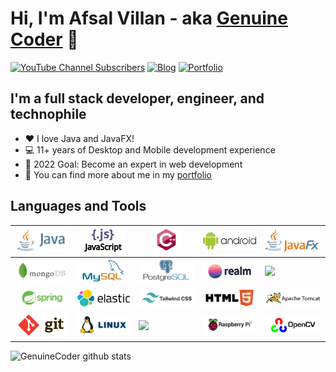 # Hi, I'm Afsal Villan - aka [Genuine Coder][youtube] 👋 


[![YouTube Channel Subscribers](https://img.shields.io/youtube/channel/subscribers/UCCXbhmjID-T2I0KfuDPbi6A?logo=youtube&logoColor=red&style=for-the-badge)][youtube]
[![Blog](https://img.shields.io/website?label=genuinecoder.com&style=for-the-badge&url=https%3A%2F%2Fgenuinecoder.com)](https://genuinecoder.com)
[![Portfolio](https://img.shields.io/website?label=afsalv.com&style=for-the-badge&url=https%3A%2F%2Fafsalv.com)](https://afsalv.com)

## I'm a full stack developer, engineer, and technophile

- :heart: I love Java and JavaFX!
- :computer: 11+ years of Desktop and Mobile development experience
- 🌱 2022 Goal: Become an expert in web development
- :link: You can find more about me in my [portfolio][website]

## Languages and Tools

| <img src="img/java.png">  | <img src="img/javascript.png"> | <img src="img/cplusplus-updated.png"> | <img src="img/android.png"> | <img src="img/javafx.png"> |
| ------------------------- | --------- | ------- | ------ | ------ |
| <img src="img/mongodb.png"> | <img src="img/mysql.png"> |  <img src="img/postgresql.png"> |  <img src="img/realm_db.png"> | <img width="120px" src="https://www.vectorlogo.zone/logos/redis/redis-ar21.svg"> | 
| <img src="img/spring.png"> | <img src="img/elastic.png"> | <img src="img/tailwind.png">  | <img src="img/html5.png"> |  <img src="img/tomcat.png"> |
| <img src="img/git.png"> | <img src="img/linux.png"> | <img width="120px" src="https://www.vectorlogo.zone/logos/gnu_bash/gnu_bash-ar21.svg"> | <img src="img/raspberrypi.png"> | <img src="img/opencv.png"> |

<p>
  <img width="55%" align="centre" alt="GenuineCoder github stats" src="https://github-readme-stats.vercel.app/api?username=afsalashyana&show_icons=true&hide=contribs,prs,issues&count_private=true&theme=dracula" />
</p>

[website]: https://afsalv.com/
[blog]: https://genuinecoder.com/
[youtube]: https://www.youtube.com/c/GenuineCoder
[instagram]: instagram.com/afsalashyana/
[linkedin]: https://www.linkedin.com/in/muhammedafsalvillan/
